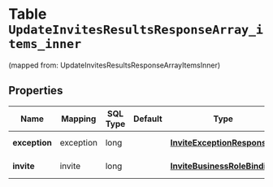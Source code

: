 
# Table `UpdateInvitesResultsResponseArray_items_inner`
(mapped from: UpdateInvitesResultsResponseArrayItemsInner)

## Properties
Name | Mapping | SQL Type | Default | Type | Description | Notes
---- | ------- | -------- | ------- | ---- | ----------- | -----
**exception** | exception | long |  | [**InviteExceptionResponse**](InviteExceptionResponse.md) |  |  [optional] [foreignkey]
**invite** | invite | long |  | [**InviteBusinessRoleBinding**](InviteBusinessRoleBinding.md) |  |  [optional] [foreignkey]





